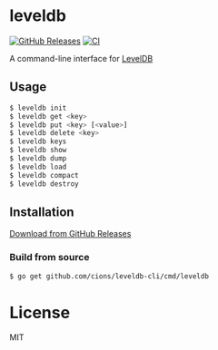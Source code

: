 # leveldb

[![GitHub Releases](https://img.shields.io/github/downloads/cions/leveldb-cli/latest/total?logo=github)](https://github.com/cions/leveldb-cli/releases)
[![CI](https://github.com/cions/leveldb-cli/workflows/CI/badge.svg)](https://github.com/cions/leveldb-cli/actions)

A command-line interface for [LevelDB](https://github.com/google/leveldb)

## Usage

```sh
$ leveldb init
$ leveldb get <key>
$ leveldb put <key> [<value>]
$ leveldb delete <key>
$ leveldb keys
$ leveldb show
$ leveldb dump
$ leveldb load
$ leveldb compact
$ leveldb destroy
```

## Installation

[Download from GitHub Releases](https://github.com/cions/leveldb-cli/releases)

### Build from source

```sh
$ go get github.com/cions/leveldb-cli/cmd/leveldb
```

# License

MIT
